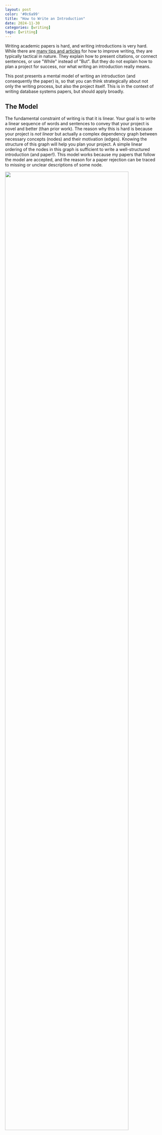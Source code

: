 ```yaml
---
layout: post
color: '#0c6a99'
title: "How to Write an Introduction"
date: 2024-11-30
categories: [writing]
tags: [writing]
---
```



Writing academic papers is hard, and writing introductions is very hard.
While there are [many tips and articles](https://github.com/researchsetup/researchsetup.github.io/wiki/communication#writing)
for how to improve writing, they are typically tactical in nature.   They explain how to present citations, or connect sentences, or use "While" instead of "But".   But they do not explain how to plan a project for success, nor what writing an introduction really means.  

This post presents a mental model of writing an introduction (and consequently the paper) is, so that you can think strategically about not only the writing process, but also the project itself.   This is in the context of writing database systems papers, but should apply broadly.

<p id='social'> </p>
<script>makesocial('social', "How to write an introduction by @eugenewu.net {{site.url}}{{"/general/2024/11/30/writing.html" | relative_url}}")</script>



## The Model

The fundamental constraint of writing is that it is linear.   Your goal is to write a linear sequence of words and sentences to convey that your project is novel and better (than prior work).  The reason why this is hard is because your project is _not linear_ but actually a complex dependency graph between necessary concepts (nodes) and their motivation (edges).   Knowing the structure of this graph will help you plan your project.  A simple linear ordering of the nodes in this graph is sufficient to write a well-structured introduction (and paper!).   This model works because my papers that follow the model are accepted, and the reason for a paper rejection can be traced to missing or unclear descriptions of some node.

<img src='{{ "/files/images/blog/paper_model.svg" | relative_url}}' width="90%" style="margin-left: auto; margin-right: auto;"/>

I have numbered the nodes in the typical order that they are presented in an introduction, and colored them according to their role.  Let us examine them roughly in numeric order.  For an example, see the first paragraph of this section. 

Every paper is centered around a **problem** in the current literature.  The problem is only important because of the **use cases** that encounter this problem.  These may be use cases today (applied research), in 5 years (forward-looking research), or perhaps never (speculative research).  The bigger, more relevant, more pressing, more broad reaching, the better.   But you need to make sure that the problem is _the most important issue_ for the use case - _"the high pole in the tent"_ as Turing laureate [Stonebraker](https://en.wikipedia.org/wiki/Michael_Stonebraker) likes to say.

Now, the problem only exists because of a set of **causes** (in the [causal](https://en.wikipedia.org/wiki/Causal_reasoning) sense).   Can you identify what they are?  The closer to the root cause of the problem, the better.  You can tell because the presence of the cause leads to the problem, and fixing the cause fixes the problem.    Naturally, identifying the cause motivates a strategy to fix the cause.  This strategy makes use of an **insight** that no one else has thought of before, which then motivates the **technical solution(s)**.   If the insight is not new, then you would expect to arrive at a pre-existing solution.

How do we know fixing the cause solved the problem?   Well, we need some **metric** to measure success.   In an established problem, there are usually agreed upon metrics (whether you agree with them or not), but in new problems you may need to justify a metric based on logical reasoning.   These, along with the solutions, motivate an **experimental design** that can attribute **better** outcomes to the solution, and ideally to the root cause.  This is why getting a higher metric is not enough.   To claim that _your solution_ is better, you need to establish that the higher metric is due to the cause, insight, and solution.  

## Implications of this Model

As you can see, there are two "source nodes" in the graph, the use case and the cause, that represent the main degrees of freedom that you as a researcher have: to choose the problem and to pick the cause(s) to fix.  In a sense, everything else is simply a logical consequence (which may require creativity).   The solution is an ancillary degree of freedom, because you are free to choose between the many imperfect or perfect ways to fix the root cause.

This is a dependency graph.  What this means is that changing one node may require adjusting all of the other nodes in response.  Say you change your solution.  It may not be solving your original cause anymore, but instead a slightly different cause, which solves a slightly different problem, which is no longer important for the use cases and does not justify the metric of success, which means you need to re-design your experiments.     In a sense, writing involves solving a large constraint problem.

People usually think of novelty as a different solution to the same problem.  From the graph, it is clear that this is a shallow form of novelty.   It is really characterized by novelty upstream of the solution: a novel insight that leads to this new solution, or even better, a cause that is even more of a "root cause".   

Related work is based on a partial matching problem between all existing papers (which each have their own dependency graphs) and your paper.  It is partial because you may match on any subset of nodes, but typically some combination of **Problem**, **Cause**,  **Insight**, and/or **Solution**.   Since related work is of finite length, this is a top-k partial matching.   Once you have aligned on a subset of nodes, your job is to explain the alignment _and the difference between the unaligned nodes_.     Lazy related work sections usually ignore the latter.


<!--
## Additional Examples

I will use some recent papers from my lab as additional examples.

#### Positive Example: 

#### Negative Example: Kitana




## Related Work


-->